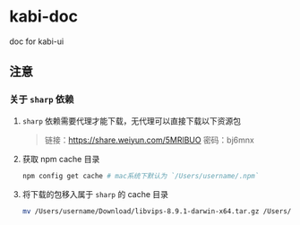 # kabi-doc
doc for kabi-ui

## 注意
### 关于 `sharp` 依赖
1. `sharp` 依赖需要代理才能下载，无代理可以直接下载以下资源包
    > 链接：https://share.weiyun.com/5MRlBUO 密码：bj6mnx
2. 获取 npm cache 目录
    ```sh
    npm config get cache # mac系统下默认为 `/Users/username/.npm`
    ```
3. 将下载的包移入属于 `sharp` 的 cache 目录
    ```sh
    mv /Users/username/Download/libvips-8.9.1-darwin-x64.tar.gz /Users/username/.npm/_libvips
    ```